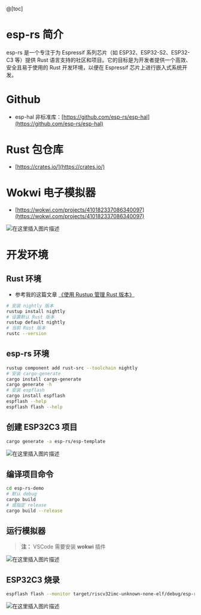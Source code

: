 @[toc]
# esp-rs 简介
esp-rs 是一个专注于为 Espressif 系列芯片（如 ESP32、ESP32-S2、ESP32-C3 等）提供 Rust 语言支持的社区和项目。它的目标是为开发者提供一个高效、安全且易于使用的 Rust 开发环境，以便在 Espressif 芯片上进行嵌入式系统开发。

# Github
- esp-hal 非标准库：[https://github.com/esp-rs/esp-hal](https://github.com/esp-rs/esp-hal)

# Rust 包仓库
- [https://crates.io/](https://crates.io/)

# Wokwi 电子模拟器
- [https://wokwi.com/projects/410182337086340097](https://wokwi.com/projects/410182337086340097)

![在这里插入图片描述](https://i-blog.csdnimg.cn/direct/0b7c59457490453bba2bc363ed048539.png)

# 开发环境
## Rust 环境
- 参考我的这篇文章 [《使用 Rustup 管理 Rust 版本》](https://blog.csdn.net/weixin_42607526/article/details/140048375)

```bash
# 安装 nightly 版本
rustup install nightly
# 设置默认 Rust 版本
rustup default nightly
# 当前 Rust 版本
rustc --version
```

## esp-rs 环境
```bash
rustup component add rust-src --toolchain nightly
# 安装 cargo-generate
cargo install cargo-generate
cargo generate -h
# 安装 espflash
cargo install espflash
espflash --help
espflash flash --help
```

## 创建 ESP32C3 项目
```bash
cargo generate -a esp-rs/esp-template
```

![在这里插入图片描述](https://i-blog.csdnimg.cn/direct/48e1e26afb31449bb73de5a7c0f40d5d.png)

## 编译项目命令
```bash
cd esp-rs-demo
# 默认 debug
cargo build
# 或指定 release
cargo build --release
```

## 运行模拟器
> **注：** VSCode 需要安装 **wokwi** 插件

![在这里插入图片描述](https://i-blog.csdnimg.cn/direct/9a2f6a55588242878cf61c938bc25a42.png)
## ESP32C3 烧录
```bash
espflash flash --monitor target/riscv32imc-unknown-none-elf/debug/esp-rs-demo
```

![在这里插入图片描述](https://i-blog.csdnimg.cn/direct/16294f5426764a80a38d274129e19552.png)


